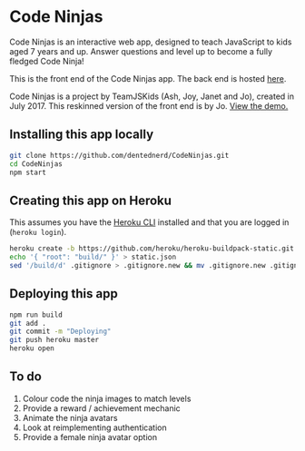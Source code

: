 # Code Ninjas

Code Ninjas is an interactive web app, designed to teach JavaScript to kids aged 7 years and up. Answer questions and level up to become a fully fledged Code Ninja!

This is the front end of the Code Ninjas app. The back end is hosted [here](https://codeninjasserver.herokuapp.com/).

Code Ninjas is a project by TeamJSKids (Ash, Joy, Janet and Jo), created in July 2017. This reskinned version of the front end is by Jo. [View the demo.](https://codeninjas-v2.herokuapp.com/)

## Installing this app locally

```bash
git clone https://github.com/dentednerd/CodeNinjas.git
cd CodeNinjas
npm start
```

## Creating this app on Heroku

This assumes you have the [Heroku CLI](https://devcenter.heroku.com/articles/heroku-cli) installed and that you are logged in (`heroku login`).

```bash
heroku create -b https://github.com/heroku/heroku-buildpack-static.git
echo '{ "root": "build/" }' > static.json
sed '/build/d' .gitignore > .gitignore.new && mv .gitignore.new .gitignore
```

## Deploying this app

```bash
npm run build
git add .
git commit -m "Deploying"
git push heroku master
heroku open
```

## To do

1. Colour code the ninja images to match levels
2. Provide a reward / achievement mechanic
3. Animate the ninja avatars
4. Look at reimplementing authentication
5. Provide a female ninja avatar option